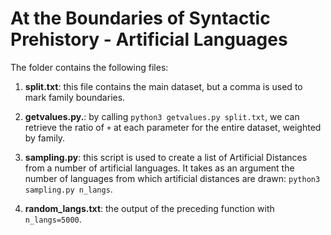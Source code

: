 # At the Boundaries of Syntactic Prehistory - Artificial Languages

The folder contains the following files:

1. **split.txt**: this file contains the main dataset, but a comma is used to mark family boundaries.

2. **getvalues.py.**: by calling ```python3 getvalues.py split.txt```, we can retrieve the ratio of ```+``` at each parameter for the entire dataset, weighted by family.

3. **sampling.py**: this script is used to create a list of Artificial Distances from a number of artificial languages. It takes as an argument the number of languages from which artificial distances are drawn: ```python3 sampling.py n_langs```.

4. **random_langs.txt**: the output of the preceding function with ```n_langs=5000```.
